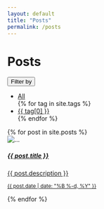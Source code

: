 ```yaml
---
layout: default
title: "Posts"
permalink: /posts
---
```


<div class="container">
  <!-- Dropdown tag filter -->
  <div class="d-flex justify-content-between align-items-center">
      <h1>
        Posts
      </h1>
      <div class="dropdown">
        <button class="btn btn-secondary dropdown-toggle" type="button" id="tagFilter" data-bs-toggle="dropdown"
          aria-expanded="false">
          Filter by
        </button>
        <ul class="dropdown-menu" aria-labelledby="tagFilter">
          <li><a class="dropdown-item" href="/posts">All</a></li>
          {% for tag in site.tags %}
          <li><a class="dropdown-item" href="/posts#{{ tag[0] }}">{{ tag[0] }}</a></li>
          {% endfor %}
        </ul>
      </div>
  </div>

  <!-- Posts -->
  <div class="row row-cols-1 row-cols-md-3 g-4">
    {% for post in site.posts %}
    <div class="col post-item {{ post.tags | join: ' ' }}">
      <div class="card h-100 select-hover">
        <img src="{{ post.card-image }}" class="card-img-top" alt="...">
        <div class="card-body">
          <a href="{{ post.url }}" class="stretched-link text-decoration-none text-dark">
            <h5 class="card-title">{{ post.title }}</h5>
            <p class="card-text">
              {{ post.description }}
            </p>
            <p class="card-text"><small class="text-body-secondary">{{ post.date | date: "%B %-d, %Y" }}</small></p>
          </a>
        </div>
      </div>
    </div>
    {% endfor %}
  </div>

</div>

<script src="https://code.jquery.com/jquery-3.6.0.min.js"></script>
<script>
  $(document).ready(function () {
    // Filter posts by tag
    $(".dropdown-item").click(function () {
      var tag = $(this).attr("href").split("#")[1];
      $(".post-item").hide();
      console.log(tag);
      $("." + tag).show();
    });
  });
</script>